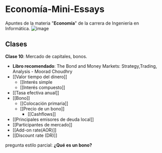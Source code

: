 # Economía-Mini-Essays
Apuntes de la materia "**Economía**" de la carrera de Ingeniería en Informática.
![image](https://github.com/user-attachments/assets/eda95554-b45e-432e-8bdd-8cd8aa85190a)

## Clases

**Clase 10**: Mercado de capitales, bonos.
- **Libro recomendado**: The Bond and Money Markets: Strategy,Trading, Analysis - Moorad Choudhry
- [[Valor tiempo del dinero]]
	- [[Interés simple
	- [[Interés compuesto]]
- [[Tasa efectiva anual]]
- [[Bono]]
	- [[Colocación primaria]]
	- [[Precio de un bono]]
		- [[Cashflows]]
- [[Principales emisores de deuda local]]
- [[Participantes de mercado]]
- [[Add-on rate(AOR)]]
- [[Discount rate (DR)]]



pregunta estilo parcial: **¿Qué es un bono?**


